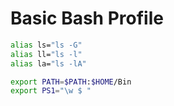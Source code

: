 # Basic Bash Profile

```bash
alias ls="ls -G"
alias ll="ls -l"
alias la="ls -lA"

export PATH=$PATH:$HOME/Bin
export PS1="\w $ "
```
